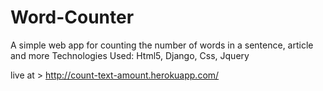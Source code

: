 # Word-Counter
A simple web app for counting the number of words in a sentence, article and more
Technologies Used:
Html5, Django, Css, Jquery

live at >  http://count-text-amount.herokuapp.com/
